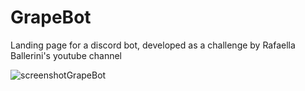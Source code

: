 # GrapeBot
Landing page for a discord bot, developed as a challenge by Rafaella Ballerini's youtube channel

![screenshotGrapeBot](https://user-images.githubusercontent.com/50434610/147860684-ebeaf308-3976-4ef8-883b-a426d1e43b01.png)

